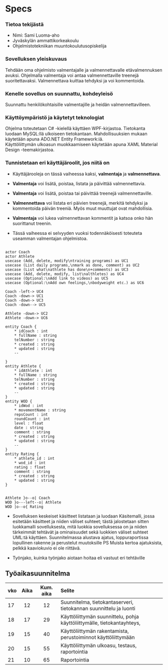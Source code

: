 # Specs 

### Tietoa tekijästä
- Nimi: Sami Luoma-aho
- Jyväskylän ammattikorkeakoulu
- Ohjelmistotekniikan muuntokoulutusopiskelija
  
### Sovelluksen yleiskuvaus
Tehdään oma ohjelmisto valmentajalle ja valmennettavalle etävalmennuksen avuksi. Ohjelmalla valmentaja voi antaa valmennettaville treenejä suoritettavaksi. Valmennettava kuittaa tehdyksi ja voi kommentoida.

### Kenelle sovellus on suunnattu, kohdeyleisö
Suunnattu henkilökohtaisille valmentajille ja heidän valmennettavilleen. 

### Käyttöympäristö ja käytetyt teknologiat
Ohjelma toteutetaan C# -kielellä käyttäen WPF-kirjastoa. Tietokanta luodaan MySQL:llä ulkoiseen tietokantaan. Mahdollisuuksien mukaan käytetään apuna ADO.NET Entity Framework:iä.  
Käyttöliittymän ulkoasun muokkaamiseen käytetään apuna XAML Material Design -teemakirjastoa.  

### Tunnistetaan eri käyttäjäroolit, jos niitä on

- Käyttäjärooleja on tässä vaiheessa kaksi, **valmentaja** ja **valmennettava**. 
- **Valmentaja** voi lisätä, poistaa, listata ja päivittää valmennettavia.
- **Valmentaja** voi lisätä, poistaa tai päivittää treenejä valmennettaville.
- **Valmennettava** voi listata eri päivien treenejä, merkitä tehdyksi ja kommentoida päivän treeniä. Myös muut muuttujat ovat mahdollisia.  
- **Valmentaja** voi lukea valmennettavan kommentit ja katsoa onko hän suorittanut treenin. 

- Tässä vaiheessa ei selvyyden vuoksi todennäköisesti toteuteta useamman valmentajan ohjelmistoa.



```plantuml

actor Coach 
actor Athlete
usecase (Add, delete, modify\ntraining programs) as UC1
usecase (List daily programs,\nmark as done, comment) as UC2
usecase (List what\nathlete has done\n+comments) as UC3
usecase (Add, delete, modify, list\nalthletes) as UC4
usecase (Optional:\nAdd link to videos) as UC5
usecase (Optional:\nAdd own feelings,\nbodyweight etc.) as UC6

Coach -left-> UC4
Coach -down-> UC1
Coach -down-> UC3
Coach -down--> UC5

Athlete -down-> UC2
Athlete -down-> UC6

```

```plantuml
entity Coach {
    * idCoach : int
    * fullName : string
    telNumber : string
    * created : string
    * updated : string
    --
    
}
entity Athlete {
    * idAthlete : int
    * fullName : string
    telNumber : string
    * created : string
    * updated : string
    --
}
entity WOD {
    * idWod : int
    * movementName : string
    repsCount : int
    roundCount : int
    level : float
    date : string
    comment : string
    * created : string
    * updated : string
    --
}
entity Rating {
    * athlete_id : int
    * wod_id : int
    rating : float
    comment : string
    * created : string
    * updated : string
}


Athlete }o--o| Coach
WOD }o---left--o| Athlete
WOD |o--o{ Rating

```

- Sovelluksen keskeiset käsitteet listataan ja luodaan Käsitemalli, jossa esitetään käsitteet ja niiden väliset suhteet; tästä jalostetaan sitten luokkamalli sovelluksesta, mitä luokkia sovelluksessa on ja niiden tärkeimmät tehtävät ja ominaisuudet sekä luokkien väliset suhteet UML:tä käyttäen. Suunnitelmassa alustava ajatus, loppuraportissa lopullinen rakenne ja perustelut muutoksille PS Muista kertoa ajatuksista, pelkkä kaaviokuvio ei ole riittävä.

- Työnjako, kuinka työnjako aiotaan hoitaa eli vastuut eri tehtäville

## Työaikasuunnitelma
|   vko    |Aika | Kum. aika |            Selite                 |
|:----------|:---:|:--------:|:-----------------------------------|
| 17 | 12 | 12   | Suunnitelma, tietokantaserveri, tietokannan suunnittelu ja luonti |
| 18 | 17 | 29 | Käyttöliittymän suunnittelu, pohja käyttöliittymälle, tietokantayhteys,  |
| 19 | 15 | 40   | Käyttöliittymän rakentamista, perustoiminnot käyttöliittymään |
| 20 | 15 | 55   | Käyttöliittymän ulkoasu, testaus, raportointia|
| 21 | 10 | 65   | Raportointia |


